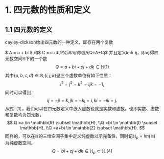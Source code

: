 <!--
 * @Author: your name
 * @Date: 2021-07-28 14:57:20
 * @LastEditTime: 2021-07-28 14:58:51
 * @LastEditors: Please set LastEditors
 * @Description: In User Settings Edit
 * @FilePath: /undefined/home/eco/Downloads/slam_test/filter/cn.md
-->
# 1. 四元数的性质和定义

## 1.1 四元数的定义

cayley-dickson给出四元数的一种定义，即存在两个复数
<!-- $ c = \sqrt{a^{2}+b_{xy}^{2}+e^{x}} $
$$ c = \sqrt{a^{2}+b_{xy}^{2} +e^{x}} $$ -->
$ A = a + bi $ 和$ C = c+di$然后即可构造出$Q=A+Cj$ 并且定义$k \triangleq ij$，即可得四元数空间$\mathbb{H}$下的一个数
$$ Q = a+bi+cj+dk\in \mathbb{H} (1)$$
其中$\{a,b,c,d\}\in \mathbb{R}$,$\{i,j,k\}$这三个虚数单位有如下性质：
$$ i^2=j^2=k^2=ijk=-1, $$
同时可以得到：
$$ ij=-ji=k, jk=-kj=i, ki=-ik=j. $$
从式（1），我们可以在四元数定义中嵌入虚数也就是实数和虚数，也即实数、虚数和复数均为四元数，
$$ 
   Q =a \in \mathbb{R} \subset \mathbb{H},
   \\Q =bi \in \mathbb{I} \subset \mathbb{H},
   \\Q =a+bi \in \mathbb{Z} \subset \mathbb{H}.
$$
同样的，可以在$\mathbb{H}$的三维空间子集中定义纯虚数以示完备性，同时记$\mathbb{H}_p = Im(\mathbb{H})$为纯虚数空间，
$$
    Q = bi+cj+dk \in \mathbb{H}_p \subset\mathbb{H}.   (4)
$$